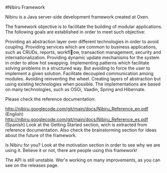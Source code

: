 #Nibiru Framework

Nibiru is a Java server-side development framework created at Oxen.

The framework objective is to facilitate the building of modular applications. The following goals are established in order to meet such objective:

Providing an abstraction layer over different technologies in order to avoid coupling.
Providing services which are common to business applications, such as CRUDs, reports, workflow, transaction management, security and internationalization.
Providing dynamic update mechanisms for the system in order to allow hot swapping.
Implementing patterns which facilitate solving problems in a structured way. But avoiding to force the user to implement a given solution.
Facilitate decoupled communication among modules.
Avoiding reinventing the wheel. Creating layers of abstraction but using existing technologies when possible.
The implementations are based on many technologies, such as OSGi, Vaadin, Spring and Hibernate.

Please check the reference documentation:

http://nibiru.googlecode.com/git/main/docs/Nibiru_Reference_en.pdf (English)
http://nibiru.googlecode.com/git/main/docs/Nibiru_Reference_es.pdf (Spanish)
Look at the Getting Started section, wich is extracted from reference documentation. Also check the brainstorming section for ideas about the future of the framework.

Is Nibiru for you? Look at the motivation section in order to see why we are using it. Believe it or not, there are people using this framework!

The API is still unstable. Wer'e working on many improvements, as you can see on the releases page.
